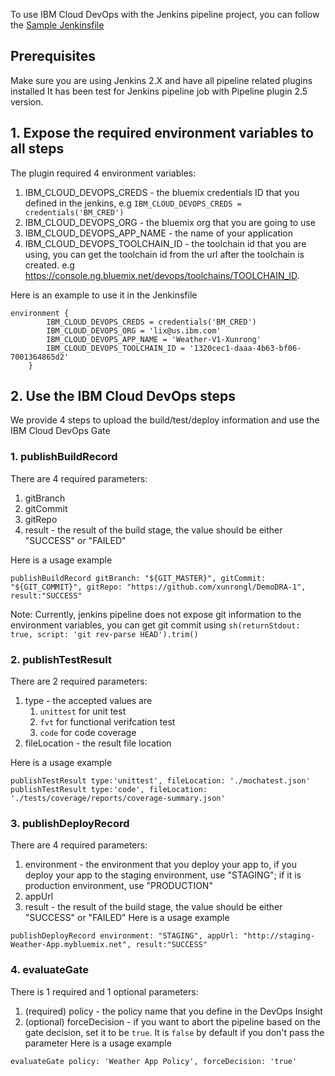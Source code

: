 To use IBM Cloud DevOps with the Jenkins pipeline project, you can follow the [Sample Jenkinsfile](https://github.ibm.com/oneibmcloud/Jenkins-IBM-Bluemix-Toolchains/blob/pipeline-support/Sample-Jenkinsfile)

## Prerequisites
Make sure you are using Jenkins 2.X and have all pipeline related plugins installed 
It has been test for Jenkins pipeline job with Pipeline plugin 2.5 version.

## 1. Expose the required environment variables to all steps
The plugin required 4 environment variables:

1. IBM_CLOUD_DEVOPS_CREDS - the bluemix credentials ID that you defined in the jenkins, e.g `IBM_CLOUD_DEVOPS_CREDS = credentials('BM_CRED')` 
2. IBM_CLOUD_DEVOPS_ORG - the bluemix org that you are going to use
3. IBM_CLOUD_DEVOPS_APP_NAME - the name of your application
4. IBM_CLOUD_DEVOPS_TOOLCHAIN_ID - the toolchain id that you are using, you can get the toolchain id from the url after the toolchain is created. e.g https://console.ng.bluemix.net/devops/toolchains/TOOLCHAIN_ID.

Here is an example to use it in the Jenkinsfile

```
environment {
        IBM_CLOUD_DEVOPS_CREDS = credentials('BM_CRED')
        IBM_CLOUD_DEVOPS_ORG = 'lix@us.ibm.com'
        IBM_CLOUD_DEVOPS_APP_NAME = 'Weather-V1-Xunrong'
        IBM_CLOUD_DEVOPS_TOOLCHAIN_ID = '1320cec1-daaa-4b63-bf06-7001364865d2'
    }
```
 
## 2. Use the IBM Cloud DevOps steps
We provide 4 steps to upload the build/test/deploy information and use the IBM Cloud DevOps Gate

### 1. publishBuildRecord
There are 4 required parameters:

1. gitBranch
2. gitCommit
3. gitRepo
4. result - the result of the build stage, the value should be either "SUCCESS" or "FAILED"

Here is a usage example
```
publishBuildRecord gitBranch: "${GIT_MASTER}", gitCommit: "${GIT_COMMIT}", gitRepo: "https://github.com/xunrongl/DemoDRA-1", result:"SUCCESS"
```

Note: Currently, jenkins pipeline does not expose git information to the environment variables, you can get git commit using `sh(returnStdout: true, script: 'git rev-parse HEAD').trim()`

### 2. publishTestResult
There are 2 required parameters:

1. type - the accepted values are
    1. `unittest` for unit test
    2. `fvt` for functional verifcation test
    3. `code` for code coverage
2. fileLocation - the result file location

Here is a usage example
```
publishTestResult type:'unittest', fileLocation: './mochatest.json'
publishTestResult type:'code', fileLocation: './tests/coverage/reports/coverage-summary.json'
```

### 3. publishDeployRecord
There are 4 required parameters:

1. environment - the environment that you deploy your app to, if you deploy your app to the staging environment, use "STAGING"; if it is production environment, use "PRODUCTION"
2. appUrl
3. result - the result of the build stage, the value should be either "SUCCESS" or "FAILED"
Here is a usage example
```
publishDeployRecord environment: "STAGING", appUrl: "http://staging-Weather-App.mybluemix.net", result:"SUCCESS"
```

### 4. evaluateGate
There is 1 required and 1 optional parameters:

1. (required) policy - the policy name that you define in the DevOps Insight
2. (optional) forceDecision - if you want to abort the pipeline based on the gate decision, set it to be `true`. It is `false` by default if you don't pass the parameter
Here is a usage example
```
evaluateGate policy: 'Weather App Policy', forceDecision: 'true'
```
